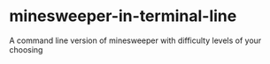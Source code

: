 # minesweeper-in-terminal-line
A command line version of minesweeper with difficulty levels of your choosing
